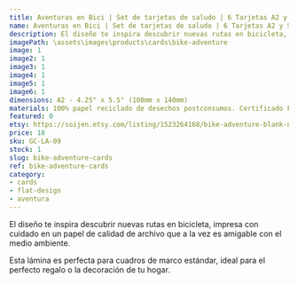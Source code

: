 ```yaml
---
title: Aventuras en Bici | Set de tarjetas de saludo | 6 Tarjetas A2 y Sobres y Stickers
name: Aventuras en Bici | Set de tarjetas de saludo | 6 Tarjetas A2 y Sobres y Stickers
description: El diseño te inspira descubrir nuevas rutas en bicicleta, impresa con cuidado en un papel de calidad de archivo que a la vez es amigable con el medio ambiente.
imagePath: \assets\images\products\cards\bike-adventure
image: 1
image2: 1
image3: 1
image4: 1
image5: 1
image6: 1
dimensions: A2 - 4.25" x 5.5" (108mm x 140mm)
materials: 100% papel reciclado de desechos postconsumos. Certificado FSC.
featured: 0
etsy: https://soijen.etsy.com/listing/1523264168/bike-adventure-blank-note-card-set-6-a2?utm_source=Copy&utm_medium=ListingManager&utm_campaign=Share&utm_term=so.lmsm&share_time=1695258487098
price: 18
sku: GC-LA-09
stock: 1
slug: bike-adventure-cards
ref: bike-adventure-cards
category:
- cards
- flat-design
- aventura
---
```

El diseño te inspira descubrir nuevas rutas en bicicleta, impresa con cuidado en un papel de calidad de archivo que a la vez es amigable con el medio ambiente.

Esta lámina es perfecta para cuadros de marco estándar, ideal para el perfecto regalo o la decoración de tu hogar.

